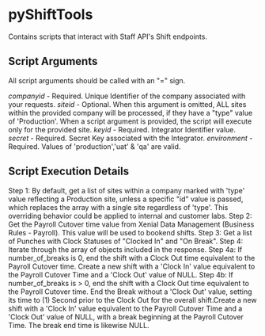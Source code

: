 # pyShiftTools
Contains scripts that interact with Staff API's Shift endpoints.

## Script Arguments
All script arguments should be called with an "=" sign.

*companyid*  - Required. Unique Identifier of the company associated with your requests.
*siteid*  - Optional. When this argument is omitted, ALL sites within the provided company will be processed, if they have a "type" value of 'Production'. When a script argument is provided, the script will execute only for the provided site.
*keyid* - Required. Integrator Identifier value.
*secret* - Required. Secret Key associated with the Integrator.
*environment* - Required. Values of 'production','uat' & 'qa' are valid.


## Script Execution Details
Step 1: By default, get a list of sites within a company marked with 'type' value reflecting a Production site, unless a specific "id" value is passed, which replaces the array with a single site regardless of 'type'.
 This overriding behavior could be applied to internal and customer labs.
Step 2: Get the Payroll Cutover time value from Xenial Data Management (Business Rules - Payroll). This value will be used to bookend shifts.
Step 3: Get a list of Punches with Clock Statuses of "Clocked In" and "On Break".
Step 4: Iterate through the array of objects included in the response.
Step 4a: If number_of_breaks is 0, end the shift with a Clock Out time equivalent to the Payroll Cutover time. Create a new shift with a 'Clock In' value equivalent to the Payroll Cutover Time and a 'Clock Out' value of NULL.
Step 4b: If number_of_breaks is > 0, end the shift with a Clock Out time equivalent to the Payroll Cutover time. End the Break without a 'Clock Out' value, setting its time to (1) Second prior to the Clock Out for the overall shift.Create a new shift with a 'Clock In' value equivalent to the Payroll Cutover Time and a 'Clock Out' value of NULL, with a break beginning at the Payroll Cutover Time. The break end time is likewise NULL.
